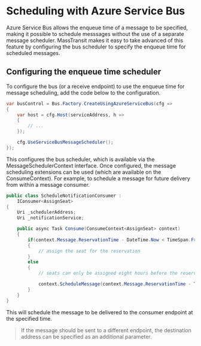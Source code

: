 # Scheduling with Azure Service Bus

Azure Service Bus allows the enqueue time of a message to be specified, making it possible to schedule 
messsages without the use of a separate message scheduler. MassTransit makes it easy to take advanced of 
this feature by configuring the bus scheduler to specify the enqueue time for scheduled messages.

## Configuring the enqueue time scheduler

To configure the bus (or a receive endpoint) to use the enqueue time for message scheduling, add the code 
below to the configuration.

```csharp
var busControl = Bus.Factory.CreateUsingAzureServiceBus(cfg =>
{
    var host = cfg.Host(serviceAddress, h =>
    {
        // ...
    });

    cfg.UseServiceBusMessageScheduler();
});
```

This configures the bus scheduler, which is available via the MessageSchedulerContext interface. Once configured, 
the message scheduling extensions can be used (which are available on the ConsumeContext). For example, to schedule 
a message for future delivery from within a message consumer.

```csharp
public class ScheduleNotificationConsumer :
    IConsumer<AssignSeat>
{
    Uri _schedulerAddress;
    Uri _notificationService;

    public async Task Consume(ConsumeContext<AssignSeat> context)
    {
        if(context.Message.ReservationTime - DateTime.Now < TimeSpan.FromHours(8))
        {
            // assign the seat for the reservation
        }
        else
        {
            // seats can only be assigned eight hours before the reservation

            context.ScheduleMessage(context.Message.ReservationTime - TimeSpan.FromHours(8), context.Message);
        }
    }
}
```

This will schedule the message to be delivered to the consumer endpoint at the specified time.

> If the message should be sent to a different endpoint, the destination address can be specified as an additional parameter.
